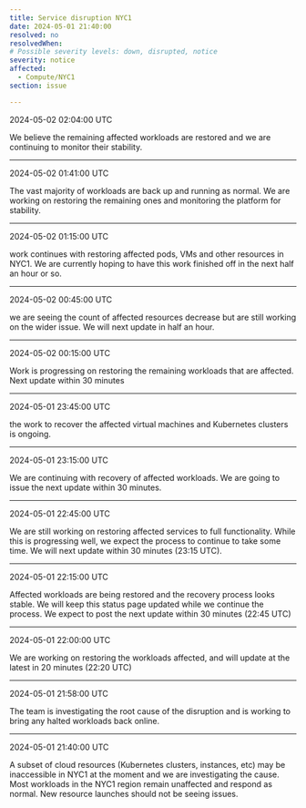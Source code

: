 ```yaml
---
title: Service disruption NYC1
date: 2024-05-01 21:40:00
resolved: no
resolvedWhen: 
# Possible severity levels: down, disrupted, notice
severity: notice
affected:
  - Compute/NYC1
section: issue

---
```


2024-05-02 02:04:00 UTC

We believe the remaining affected workloads are restored and we are continuing to monitor their stability.

---

2024-05-02 01:41:00 UTC

The vast majority of workloads are back up and running as normal. We are working on restoring the remaining ones and monitoring the platform for stability.

---

2024-05-02 01:15:00 UTC

work continues with restoring affected pods, VMs and other resources in NYC1. We are currently hoping to have this work finished off in the next half an hour or so.

---

2024-05-02 00:45:00 UTC

we are seeing the count of affected resources decrease but are still working on the wider issue. We will next update in half an hour.

---

2024-05-02 00:15:00 UTC

Work is progressing on restoring the remaining workloads that are affected. Next update within 30 minutes

---

2024-05-01 23:45:00 UTC

the work to recover the affected virtual machines and Kubernetes clusters is ongoing.

---

2024-05-01 23:15:00 UTC

We are continuing with recovery of affected workloads. We are going to issue the next update within 30 minutes.

---

2024-05-01 22:45:00 UTC

We are still working on restoring affected services to full functionality. While this is progressing well, we expect the process to continue to take some time. We will next update within 30 minutes (23:15 UTC).

---

2024-05-01 22:15:00 UTC

Affected workloads are being restored and the recovery process looks stable. We will keep this status page updated while we continue the process. We expect to post the next update within 30 minutes (22:45 UTC)

---

2024-05-01 22:00:00 UTC

We are working on restoring the workloads affected, and will update at the latest in 20 minutes (22:20 UTC)

---

2024-05-01 21:58:00 UTC

The team is investigating the root cause of the disruption and is working to bring any halted workloads back online.

---

2024-05-01 21:40:00 UTC

A subset of cloud resources (Kubernetes clusters, instances, etc) may be inaccessible in NYC1 at the moment and we are investigating the cause.
Most workloads in the NYC1 region remain unaffected and respond as normal. New resource launches should not be seeing issues.
